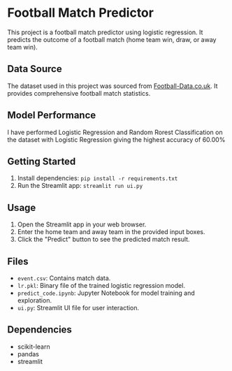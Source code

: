 # Football Match Predictor

This project is a football match predictor using logistic regression. It predicts the outcome of a football match (home team win, draw, or away team win).

## Data Source

The dataset used in this project was sourced from [Football-Data.co.uk](http://football-data.co.uk/data.php). It provides comprehensive football match statistics.

## Model Performance

I have performed Logistic Regression and Random Rorest Classification on the dataset with Logistic Regression giving the highest accuracy of 60.00%
## Getting Started

1. Install dependencies: `pip install -r requirements.txt`
2. Run the Streamlit app: `streamlit run ui.py`

## Usage

1. Open the Streamlit app in your web browser.
2. Enter the home team and away team in the provided input boxes.
3. Click the "Predict" button to see the predicted match result.

## Files

- `event.csv`: Contains match data.
- `lr.pkl`: Binary file of the trained logistic regression model.
- `predict_code.ipynb`: Jupyter Notebook for model training and exploration.
- `ui.py`: Streamlit UI file for user interaction.

## Dependencies

- scikit-learn
- pandas
- streamlit


